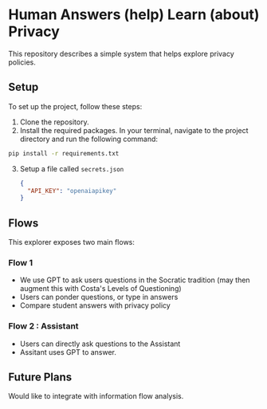 # Human Answers (help) Learn (about) Privacy

This repository describes a simple system that helps explore privacy policies.

## Setup

To set up the project, follow these steps:

1. Clone the repository.
2. Install the required packages. In your terminal, navigate to the project directory and run the following command:

```bash
pip install -r requirements.txt
```

3. Setup a file called `secrets.json`
   ```json
   {
     "API_KEY": "openaiapikey"
   }   
   ```


## Flows

This explorer exposes two main flows:


### Flow 1
- We use GPT to ask users questions in the Socratic tradition (may then augment this with Costa's Levels of Questioning)
- Users can ponder questions, or type in answers
- Compare student answers with privacy policy

### Flow 2 : Assistant

- Users can directly ask questions to the Assistant
- Assitant uses GPT to answer.


## Future Plans

Would like to integrate with information flow analysis.

